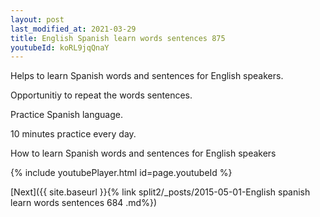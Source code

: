 ```yaml
---
layout: post
last_modified_at: 2021-03-29
title: English Spanish learn words sentences 875 
youtubeId: koRL9jqQnaY
---
```

 
 
Helps to learn Spanish words and sentences for English speakers.

Opportunitiy to repeat the words sentences. 

Practice Spanish language. 
 
10 minutes practice every day. 
 
How to learn Spanish words and sentences for English speakers 
 
{% include youtubePlayer.html id=page.youtubeId %}
 
 
[Next]({{ site.baseurl }}{% link  split2/_posts/2015-05-01-English spanish learn words sentences 684 .md%})
 
